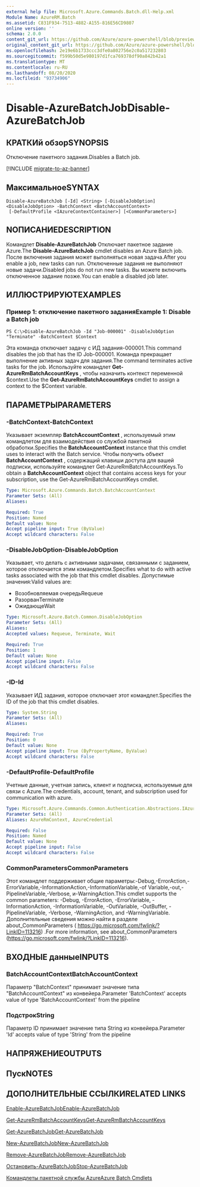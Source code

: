 ```yaml
---
external help file: Microsoft.Azure.Commands.Batch.dll-Help.xml
Module Name: AzureRM.Batch
ms.assetid: C831F934-7513-4882-A155-816E56CD9807
online version: ''
schema: 2.0.0
content_git_url: https://github.com/Azure/azure-powershell/blob/preview/src/ResourceManager/AzureBatch/Commands.Batch/help/Disable-AzureBatchJob.md
original_content_git_url: https://github.com/Azure/azure-powershell/blob/preview/src/ResourceManager/AzureBatch/Commands.Batch/help/Disable-AzureBatchJob.md
ms.openlocfilehash: 2e19e6b1733ccc3dfe0a802756e2c0a517232803
ms.sourcegitcommit: f599b50d5e980197d1fca769378df90a842b42a1
ms.translationtype: MT
ms.contentlocale: ru-RU
ms.lasthandoff: 08/20/2020
ms.locfileid: "93734906"
---
```

# <span data-ttu-id="c750e-101">Disable-AzureBatchJob</span><span class="sxs-lookup"><span data-stu-id="c750e-101">Disable-AzureBatchJob</span></span>

## <span data-ttu-id="c750e-102">КРАТКИй обзор</span><span class="sxs-lookup"><span data-stu-id="c750e-102">SYNOPSIS</span></span>
<span data-ttu-id="c750e-103">Отключение пакетного задания.</span><span class="sxs-lookup"><span data-stu-id="c750e-103">Disables a Batch job.</span></span>

[!INCLUDE [migrate-to-az-banner](../../includes/migrate-to-az-banner.md)]

## <span data-ttu-id="c750e-104">Максимальное</span><span class="sxs-lookup"><span data-stu-id="c750e-104">SYNTAX</span></span>

```
Disable-AzureBatchJob [-Id] <String> [-DisableJobOption] <DisableJobOption> -BatchContext <BatchAccountContext>
 [-DefaultProfile <IAzureContextContainer>] [<CommonParameters>]
```

## <span data-ttu-id="c750e-105">NОПИСАНИЕ</span><span class="sxs-lookup"><span data-stu-id="c750e-105">DESCRIPTION</span></span>
<span data-ttu-id="c750e-106">Командлет **Disable-AzureBatchJob** Отключает пакетное задание Azure.</span><span class="sxs-lookup"><span data-stu-id="c750e-106">The **Disable-AzureBatchJob** cmdlet disables an Azure Batch job.</span></span>
<span data-ttu-id="c750e-107">После включения задания может выполняться новая задача.</span><span class="sxs-lookup"><span data-stu-id="c750e-107">After you enable a job, new tasks can run.</span></span>
<span data-ttu-id="c750e-108">Отключенные задания не выполняют новые задачи.</span><span class="sxs-lookup"><span data-stu-id="c750e-108">Disabled jobs do not run new tasks.</span></span>
<span data-ttu-id="c750e-109">Вы можете включить отключенное задание позже.</span><span class="sxs-lookup"><span data-stu-id="c750e-109">You can enable a disabled job later.</span></span>

## <span data-ttu-id="c750e-110">ИЛЛЮСТРИРУЮТ</span><span class="sxs-lookup"><span data-stu-id="c750e-110">EXAMPLES</span></span>

### <span data-ttu-id="c750e-111">Пример 1: отключение пакетного задания</span><span class="sxs-lookup"><span data-stu-id="c750e-111">Example 1: Disable a Batch job</span></span>
```
PS C:\>Disable-AzureBatchJob -Id "Job-000001" -DisableJobOption "Terminate" -BatchContext $Context
```

<span data-ttu-id="c750e-112">Эта команда отключает задачу с ИД задания-000001.</span><span class="sxs-lookup"><span data-stu-id="c750e-112">This command disables the job that has the ID Job-000001.</span></span>
<span data-ttu-id="c750e-113">Команда прекращает выполнение активных задач для задания.</span><span class="sxs-lookup"><span data-stu-id="c750e-113">The command terminates active tasks for the job.</span></span>
<span data-ttu-id="c750e-114">Используйте командлет **Get-AzureRmBatchAccountKeys** , чтобы назначить контекст переменной $context.</span><span class="sxs-lookup"><span data-stu-id="c750e-114">Use the **Get-AzureRmBatchAccountKeys** cmdlet to assign a context to the $Context variable.</span></span>

## <span data-ttu-id="c750e-115">ПАРАМЕТРЫ</span><span class="sxs-lookup"><span data-stu-id="c750e-115">PARAMETERS</span></span>

### <span data-ttu-id="c750e-116">-BatchContext</span><span class="sxs-lookup"><span data-stu-id="c750e-116">-BatchContext</span></span>
<span data-ttu-id="c750e-117">Указывает экземпляр **BatchAccountContext** , используемый этим командлетом для взаимодействия со службой пакетной обработки.</span><span class="sxs-lookup"><span data-stu-id="c750e-117">Specifies the **BatchAccountContext** instance that this cmdlet uses to interact with the Batch service.</span></span>
<span data-ttu-id="c750e-118">Чтобы получить объект **BatchAccountContext** , содержащий клавиши доступа для вашей подписки, используйте командлет Get-AzureRmBatchAccountKeys.</span><span class="sxs-lookup"><span data-stu-id="c750e-118">To obtain a **BatchAccountContext** object that contains access keys for your subscription, use the Get-AzureRmBatchAccountKeys cmdlet.</span></span>

```yaml
Type: Microsoft.Azure.Commands.Batch.BatchAccountContext
Parameter Sets: (All)
Aliases: 

Required: True
Position: Named
Default value: None
Accept pipeline input: True (ByValue)
Accept wildcard characters: False
```

### <span data-ttu-id="c750e-119">-DisableJobOption</span><span class="sxs-lookup"><span data-stu-id="c750e-119">-DisableJobOption</span></span>
<span data-ttu-id="c750e-120">Указывает, что делать с активными задачами, связанными с заданием, которое отключается этим командлетом.</span><span class="sxs-lookup"><span data-stu-id="c750e-120">Specifies what to do with active tasks associated with the job that this cmdlet disables.</span></span>
<span data-ttu-id="c750e-121">Допустимые значения:</span><span class="sxs-lookup"><span data-stu-id="c750e-121">Valid values are:</span></span> 

- <span data-ttu-id="c750e-122">Возобновляемая очередь</span><span class="sxs-lookup"><span data-stu-id="c750e-122">Requeue</span></span> 
- <span data-ttu-id="c750e-123">Разорван</span><span class="sxs-lookup"><span data-stu-id="c750e-123">Terminate</span></span> 
- <span data-ttu-id="c750e-124">Ожидающе</span><span class="sxs-lookup"><span data-stu-id="c750e-124">Wait</span></span>

```yaml
Type: Microsoft.Azure.Batch.Common.DisableJobOption
Parameter Sets: (All)
Aliases: 
Accepted values: Requeue, Terminate, Wait

Required: True
Position: 1
Default value: None
Accept pipeline input: False
Accept wildcard characters: False
```

### <span data-ttu-id="c750e-125">-ID</span><span class="sxs-lookup"><span data-stu-id="c750e-125">-Id</span></span>
<span data-ttu-id="c750e-126">Указывает ИД задания, которое отключает этот командлет.</span><span class="sxs-lookup"><span data-stu-id="c750e-126">Specifies the ID of the job that this cmdlet disables.</span></span>

```yaml
Type: System.String
Parameter Sets: (All)
Aliases: 

Required: True
Position: 0
Default value: None
Accept pipeline input: True (ByPropertyName, ByValue)
Accept wildcard characters: False
```

### <span data-ttu-id="c750e-127">-DefaultProfile</span><span class="sxs-lookup"><span data-stu-id="c750e-127">-DefaultProfile</span></span>
<span data-ttu-id="c750e-128">Учетные данные, учетная запись, клиент и подписка, используемые для связи с Azure.</span><span class="sxs-lookup"><span data-stu-id="c750e-128">The credentials, account, tenant, and subscription used for communication with azure.</span></span>

```yaml
Type: Microsoft.Azure.Commands.Common.Authentication.Abstractions.IAzureContextContainer
Parameter Sets: (All)
Aliases: AzureRmContext, AzureCredential

Required: False
Position: Named
Default value: None
Accept pipeline input: False
Accept wildcard characters: False
```

### <span data-ttu-id="c750e-129">CommonParameters</span><span class="sxs-lookup"><span data-stu-id="c750e-129">CommonParameters</span></span>
<span data-ttu-id="c750e-130">Этот командлет поддерживает общие параметры:-Debug,-ErrorAction,-ErrorVariable,-InformationAction,-InformationVariable,-of Variable,-out,-PipelineVariable,-Verbose, и-WarningAction.</span><span class="sxs-lookup"><span data-stu-id="c750e-130">This cmdlet supports the common parameters: -Debug, -ErrorAction, -ErrorVariable, -InformationAction, -InformationVariable, -OutVariable, -OutBuffer, -PipelineVariable, -Verbose, -WarningAction, and -WarningVariable.</span></span> <span data-ttu-id="c750e-131">Дополнительные сведения можно найти в разделе about_CommonParameters ( https://go.microsoft.com/fwlink/?LinkID=113216) .</span><span class="sxs-lookup"><span data-stu-id="c750e-131">For more information, see about_CommonParameters (https://go.microsoft.com/fwlink/?LinkID=113216).</span></span>

## <span data-ttu-id="c750e-132">ВХОДНЫЕ данные</span><span class="sxs-lookup"><span data-stu-id="c750e-132">INPUTS</span></span>

### <span data-ttu-id="c750e-133">BatchAccountContext</span><span class="sxs-lookup"><span data-stu-id="c750e-133">BatchAccountContext</span></span>
<span data-ttu-id="c750e-134">Параметр "BatchContext" принимает значение типа "BatchAccountContext" из конвейера.</span><span class="sxs-lookup"><span data-stu-id="c750e-134">Parameter 'BatchContext' accepts value of type 'BatchAccountContext' from the pipeline</span></span>

### <span data-ttu-id="c750e-135">Подстрок</span><span class="sxs-lookup"><span data-stu-id="c750e-135">String</span></span>
<span data-ttu-id="c750e-136">Параметр ID принимает значение типа String из конвейера.</span><span class="sxs-lookup"><span data-stu-id="c750e-136">Parameter 'Id' accepts value of type 'String' from the pipeline</span></span>

## <span data-ttu-id="c750e-137">НАПРЯЖЕНИЕ</span><span class="sxs-lookup"><span data-stu-id="c750e-137">OUTPUTS</span></span>

## <span data-ttu-id="c750e-138">Пуск</span><span class="sxs-lookup"><span data-stu-id="c750e-138">NOTES</span></span>

## <span data-ttu-id="c750e-139">ДОПОЛНИТЕЛЬНЫЕ ССЫЛКИ</span><span class="sxs-lookup"><span data-stu-id="c750e-139">RELATED LINKS</span></span>

[<span data-ttu-id="c750e-140">Enable-AzureBatchJob</span><span class="sxs-lookup"><span data-stu-id="c750e-140">Enable-AzureBatchJob</span></span>](./Enable-AzureBatchJob.md)

[<span data-ttu-id="c750e-141">Get-AzureRmBatchAccountKeys</span><span class="sxs-lookup"><span data-stu-id="c750e-141">Get-AzureRmBatchAccountKeys</span></span>](./Get-AzureRmBatchAccountKeys.md)

[<span data-ttu-id="c750e-142">Get-AzureBatchJob</span><span class="sxs-lookup"><span data-stu-id="c750e-142">Get-AzureBatchJob</span></span>](./Get-AzureBatchJob.md)

[<span data-ttu-id="c750e-143">New-AzureBatchJob</span><span class="sxs-lookup"><span data-stu-id="c750e-143">New-AzureBatchJob</span></span>](./New-AzureBatchJob.md)

[<span data-ttu-id="c750e-144">Remove-AzureBatchJob</span><span class="sxs-lookup"><span data-stu-id="c750e-144">Remove-AzureBatchJob</span></span>](./Remove-AzureBatchJob.md)

[<span data-ttu-id="c750e-145">Остановить-AzureBatchJob</span><span class="sxs-lookup"><span data-stu-id="c750e-145">Stop-AzureBatchJob</span></span>](./Stop-AzureBatchJob.md)

[<span data-ttu-id="c750e-146">Командлеты пакетной службы Azure</span><span class="sxs-lookup"><span data-stu-id="c750e-146">Azure Batch Cmdlets</span></span>](./AzureRM.Batch.md)


